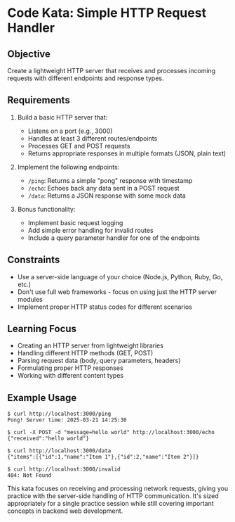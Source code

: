 # Code Kata: Simple HTTP Request Handler

## Objective
Create a lightweight HTTP server that receives and processes incoming requests with different endpoints and response types.

## Requirements
1. Build a basic HTTP server that:
   - Listens on a port (e.g., 3000)
   - Handles at least 3 different routes/endpoints
   - Processes GET and POST requests
   - Returns appropriate responses in multiple formats (JSON, plain text)

2. Implement the following endpoints:
   - `/ping`: Returns a simple "pong" response with timestamp
   - `/echo`: Echoes back any data sent in a POST request
   - `/data`: Returns a JSON response with some mock data

3. Bonus functionality:
   - Implement basic request logging
   - Add simple error handling for invalid routes
   - Include a query parameter handler for one of the endpoints

## Constraints
- Use a server-side language of your choice (Node.js, Python, Ruby, Go, etc.)
- Don't use full web frameworks - focus on using just the HTTP server modules
- Implement proper HTTP status codes for different scenarios

## Learning Focus
- Creating an HTTP server from lightweight libraries
- Handling different HTTP methods (GET, POST)
- Parsing request data (body, query parameters, headers)
- Formulating proper HTTP responses
- Working with different content types

## Example Usage
```
$ curl http://localhost:3000/ping
Pong! Server time: 2025-03-21 14:25:30

$ curl -X POST -d "message=hello world" http://localhost:3000/echo
{"received":"hello world"}

$ curl http://localhost:3000/data
{"items":[{"id":1,"name":"Item 1"},{"id":2,"name":"Item 2"}]}

$ curl http://localhost:3000/invalid
404: Not Found
```

This kata focuses on receiving and processing network requests, giving you practice with the server-side handling of HTTP communication. It's sized appropriately for a single practice session while still covering important concepts in backend web development.
